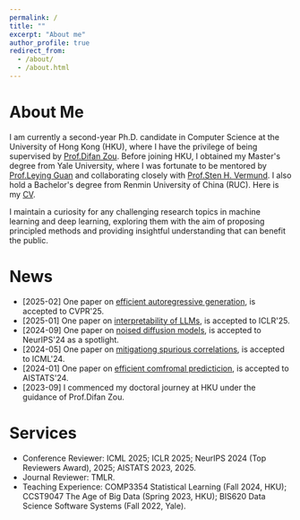 ```yaml
---
permalink: /
title: ""
excerpt: "About me"
author_profile: true
redirect_from: 
  - /about/
  - /about.html
---
```

About Me
======

I am currently a second-year Ph.D. candidate in Computer Science at the University of Hong Kong (HKU), where I have the privilege of being supervised by [Prof.Difan Zou](https://difanzou.github.io). Before joining HKU, I obtained my Master's degree from Yale University, where I was fortunate to be mentored by [Prof.Leying Guan](https://campuspress.yale.edu/lguan) and collaborating closely with [Prof.Sten H. Vermund](https://ysph.yale.edu/profile/sten-vermund/). I also hold a Bachelor's degree from Renmin University of China (RUC). Here is my [CV](https://github.com/yujinhan98/yujinhan98.github.io/blob/master/yujin_CV_2023.pdf).

I maintain a curiosity for any challenging research topics in machine learning and deep learning, exploring them with the aim of proposing principled methods and providing insightful understanding that can benefit the public. 


News
======
- [2025-02] One paper on [efficient autoregressive generation](https://arxiv.org/abs/2412.15119), is accepted to CVPR'25. 
- [2025-01] One paper on [interpretability of LLMs](https://arxiv.org/abs/2411.19456), is accepted to ICLR'25. 
- [2024-09] One paper on [noised diffusion models](https://arxiv.org/abs/2405.20494), is accepted to NeurIPS'24 as a spotlight. 
- [2024-05] One paper on [mitigationg spurious correlations](https://arxiv.org/abs/2404.13815), is accepted to ICML'24.
- [2024-01] One paper on  [efficient comfromal predicticion](https://proceedings.mlr.press/v238/han24b.html), is accepted to AISTATS'24.
- [2023-09] I commenced my doctoral journey at HKU under the guidance of Prof.Difan Zou.


Services
======
- Conference Reviewer: ICML 2025; ICLR 2025; NeurIPS 2024 (Top Reviewers Award), 2025; AISTATS 2023, 2025.
- Journal Reviewer: TMLR.  
- Teaching Experience: COMP3354 Statistical Learning (Fall 2024, HKU); CCST9047 The Age of Big Data (Spring 2023, HKU); BIS620 Data Science Software Systems (Fall 2022, Yale).
